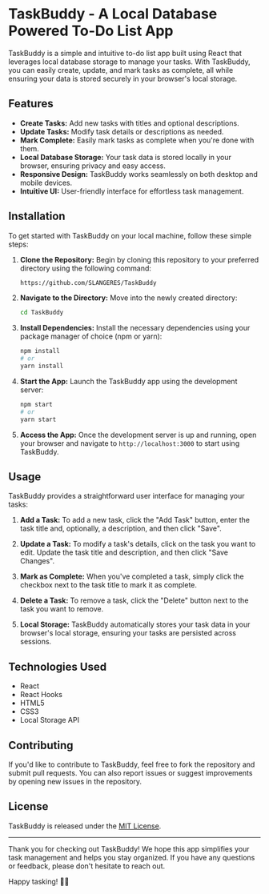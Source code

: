 # TaskBuddy - A Local Database Powered To-Do List App

TaskBuddy is a simple and intuitive to-do list app built using React that leverages local database storage to manage your tasks. With TaskBuddy, you can easily create, update, and mark tasks as complete, all while ensuring your data is stored securely in your browser's local storage.

## Features

- **Create Tasks:** Add new tasks with titles and optional descriptions.
- **Update Tasks:** Modify task details or descriptions as needed.
- **Mark Complete:** Easily mark tasks as complete when you're done with them.
- **Local Database Storage:** Your task data is stored locally in your browser, ensuring privacy and easy access.
- **Responsive Design:** TaskBuddy works seamlessly on both desktop and mobile devices.
- **Intuitive UI:** User-friendly interface for effortless task management.

## Installation

To get started with TaskBuddy on your local machine, follow these simple steps:

1. **Clone the Repository:** Begin by cloning this repository to your preferred directory using the following command:
   
   ```bash
   https://github.com/SLANGERES/TaskBuddy
   ```

2. **Navigate to the Directory:** Move into the newly created directory:
   
   ```bash
   cd TaskBuddy
   ```

3. **Install Dependencies:** Install the necessary dependencies using your package manager of choice (npm or yarn):
   
   ```bash
   npm install
   # or
   yarn install
   ```

4. **Start the App:** Launch the TaskBuddy app using the development server:
   
   ```bash
   npm start
   # or
   yarn start
   ```

5. **Access the App:** Once the development server is up and running, open your browser and navigate to `http://localhost:3000` to start using TaskBuddy.

## Usage

TaskBuddy provides a straightforward user interface for managing your tasks:

1. **Add a Task:** To add a new task, click the "Add Task" button, enter the task title and, optionally, a description, and then click "Save".

2. **Update a Task:** To modify a task's details, click on the task you want to edit. Update the task title and description, and then click "Save Changes".

3. **Mark as Complete:** When you've completed a task, simply click the checkbox next to the task title to mark it as complete.

4. **Delete a Task:** To remove a task, click the "Delete" button next to the task you want to remove.

5. **Local Storage:** TaskBuddy automatically stores your task data in your browser's local storage, ensuring your tasks are persisted across sessions.

## Technologies Used

- React
- React Hooks
- HTML5
- CSS3
- Local Storage API

## Contributing

If you'd like to contribute to TaskBuddy, feel free to fork the repository and submit pull requests. You can also report issues or suggest improvements by opening new issues in the repository.

## License

TaskBuddy is released under the [MIT License](LICENSE).

---

Thank you for checking out TaskBuddy! We hope this app simplifies your task management and helps you stay organized. If you have any questions or feedback, please don't hesitate to reach out.

Happy tasking! 📝✨
